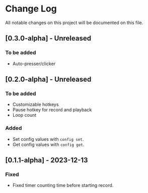 # Change Log

All notable changes on this project will be documented on this file.

## [0.3.0-alpha] - Unreleased
### To be added
- Auto-presser/clicker

## [0.2.0-alpha] - Unreleased
### To be added
- Customizable hotkeys
- Pause hotkey for record and playback
- Loop count

### Added
- Set config values with `config set`.
- Get config values with `config get`.

## [0.1.1-alpha] - 2023-12-13
### Fixed
- Fixed timer counting time before starting record.